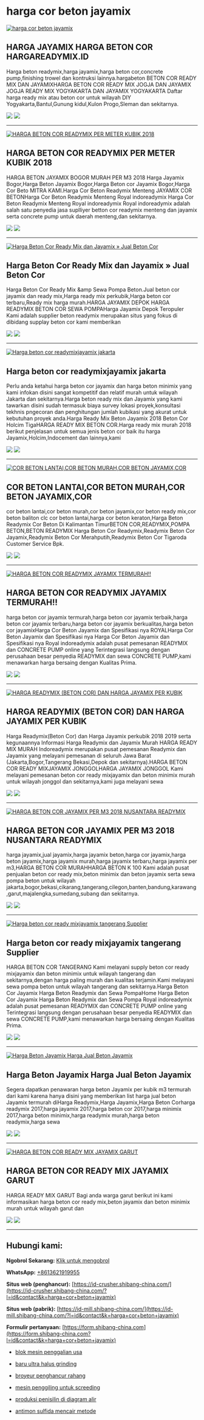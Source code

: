 # harga cor beton jayamix

<a href="https://swt.shibang-china.com/?l=id&img&k=harga+cor+beton+jayamix" target="_blank">![harga cor beton jayamix](http://static.shibang-china.com/all-800x300/127.jpg)</a>

## HARGA JAYAMIX HARGA BETON COR HARGAREADYMIX.ID
Harga beton readymix,harga jayamix,harga beton cor,concrete pump,finishing trowel dan kontruksi lainnya.hargabeton BETON COR READY MIX DAN JAYAMIXHARGA BETON COR READY MIX JOGJA DAN JAYAMIX JOGJA READY MIX YOGYAKARTA DAN JAYAMIX YOGYAKARTA Daftar harga ready mix atau beton cor untuk wilayah DIY Yogyakarta,Bantul,Gunung kidul,Kulon Progo,Sleman dan sekitarnya.


<a href="https://whatsapp.shibangsoft.com/WhatsApp.php" target="_blank" title="WhatsApp">![](http://static.shibang-china.com/icon/whatsapp.png)</a> <a href="https://swt.shibang-china.com/?l=id&icon&k=harga+cor+beton+jayamix" target="_blank">![](http://static.shibang-china.com/icon/chat-id.png)</a>

---

<a href="https://swt.shibang-china.com/?l=id&img&k=harga+cor+beton+jayamix" target="_blank">![HARGA BETON COR READYMIX PER METER KUBIK 2018](http://static.shibang-china.com/all-800x300/494.jpg)</a>

## HARGA BETON COR READYMIX PER METER KUBIK 2018
HARGA BETON JAYAMIX BOGOR MURAH PER M3 2018 Harga Jayamix Bogor,Harga Beton Jayamix Bogor,Harga Beton cor Jayamix Bogor,Harga Cor Beto MITRA KAMI.Harga Cor Beton Readymix Menteng JAYAMIX COR BETONHarga Cor Beton Readymix Menteng Royal indoreadymix Harga Cor Beton Readymix Menteng Royal indoreadymix Royal indoreadymix adalah salah satu penyedia jasa suplliyer betton cor readymix menteng dan jayamix serta concrete pump untuk daerah menteng,dan sekitarnya.


<a href="https://whatsapp.shibangsoft.com/WhatsApp.php" target="_blank" title="WhatsApp">![](http://static.shibang-china.com/icon/whatsapp.png)</a> <a href="https://swt.shibang-china.com/?l=id&icon&k=harga+cor+beton+jayamix" target="_blank">![](http://static.shibang-china.com/icon/chat-id.png)</a>

---

<a href="https://swt.shibang-china.com/?l=id&img&k=harga+cor+beton+jayamix" target="_blank">![Harga Beton Cor Ready Mix dan Jayamix » Jual Beton Cor](http://static.shibang-china.com/all-800x300/1038.jpg)</a>

## Harga Beton Cor Ready Mix dan Jayamix » Jual Beton Cor
Harga Beton Cor Ready Mix &amp Sewa Pompa Beton.Jual beton cor jayamix dan ready mix,Harga ready mix perkubik,Harga beton cor terbaru,Ready mix harga murah.HARGA JAYAMIX DEPOK HARGA READYMIX BETON COR SEWA POMPAHarga Jayamix Depok Teropuler Kami adalah supplier beton readymix merupakan situs yang fokus di dibidang supplay beton cor kami memberikan


<a href="https://whatsapp.shibangsoft.com/WhatsApp.php" target="_blank" title="WhatsApp">![](http://static.shibang-china.com/icon/whatsapp.png)</a> <a href="https://swt.shibang-china.com/?l=id&icon&k=harga+cor+beton+jayamix" target="_blank">![](http://static.shibang-china.com/icon/chat-id.png)</a>

---

<a href="https://swt.shibang-china.com/?l=id&img&k=harga+cor+beton+jayamix" target="_blank">![Harga beton cor readymixjayamix jakarta](http://static.shibang-china.com/all-800x300/825.jpg)</a>

## Harga beton cor readymixjayamix jakarta
Perlu anda ketahui harga beton cor jayamix dan harga beton minimix yang kami infokan disini sangat kompetitif dan relatif murah untuk wilayah Jakarta dan sekitarnya.Harga beton ready mix dan Jayamix yang kami tawarkan disini sudah termasuk biaya survey lokasi proyek,konsultasi tekhnis pngecoran dan penghitungan jumlah kubikasi yang akurat untuk kebutuhan proyek anda.Harga Ready Mix Beton Jayamix 2018 Beton Cor Holcim TigaHARGA READY MIX BETON COR.Harga ready mix murah 2018 berikut penjelasan untuk semua jenis beton cor baik itu harga Jayamix,Holcim,Indocement dan lainnya,kami


<a href="https://whatsapp.shibangsoft.com/WhatsApp.php" target="_blank" title="WhatsApp">![](http://static.shibang-china.com/icon/whatsapp.png)</a> <a href="https://swt.shibang-china.com/?l=id&icon&k=harga+cor+beton+jayamix" target="_blank">![](http://static.shibang-china.com/icon/chat-id.png)</a>

---

<a href="https://swt.shibang-china.com/?l=id&img&k=harga+cor+beton+jayamix" target="_blank">![COR BETON LANTAI,COR BETON MURAH,COR BETON JAYAMIX,COR](http://static.shibang-china.com/all-800x300/824.jpg)</a>

## COR BETON LANTAI,COR BETON MURAH,COR BETON JAYAMIX,COR
cor beton lantai,cor beton murah,cor beton jayamix,cor beton ready mix,cor beton baliton clc cor beton lantai,harga cor beton keraton,Harga Beton Readymix Cor Beton Di Kalimantan TimurBETON COR,READYMIX,POMPA BETON,BETON READYMIX Harga Beton Cor Readymix,Readymix Beton Cor Jayamix,Readymix Beton Cor Merahputih,Readymix Beton Cor Tigaroda Customer Service Bpk.


<a href="https://whatsapp.shibangsoft.com/WhatsApp.php" target="_blank" title="WhatsApp">![](http://static.shibang-china.com/icon/whatsapp.png)</a> <a href="https://swt.shibang-china.com/?l=id&icon&k=harga+cor+beton+jayamix" target="_blank">![](http://static.shibang-china.com/icon/chat-id.png)</a>

---

<a href="https://swt.shibang-china.com/?l=id&img&k=harga+cor+beton+jayamix" target="_blank">![HARGA BETON COR READYMIX JAYAMIX TERMURAH!!](http://static.shibang-china.com/all-800x300/188.jpg)</a>

## HARGA BETON COR READYMIX JAYAMIX TERMURAH!!
harga beton cor jayamix termurah,harga beton cor jayamix terbaik,harga beton cor jayamix terbaru,harga beton cor jayamix berkualitas,harga beton cor jayamixHarga Cor Beton Jayamix dan Spesifikasi nya ROYALHarga Cor Beton Jayamix dan Spesifikasi nya Harga Cor Beton Jayamix dan Spesifikasi nya Royal indoreadymix adalah pusat pemesanan READYMIX dan CONCRETE PUMP online yang Terintegrasi langsung dengan perusahaan besar penyedia READYMIX dan sewa CONCRETE PUMP,kami menawarkan harga bersaing dengan Kualitas Prima.


<a href="https://whatsapp.shibangsoft.com/WhatsApp.php" target="_blank" title="WhatsApp">![](http://static.shibang-china.com/icon/whatsapp.png)</a> <a href="https://swt.shibang-china.com/?l=id&icon&k=harga+cor+beton+jayamix" target="_blank">![](http://static.shibang-china.com/icon/chat-id.png)</a>

---

<a href="https://swt.shibang-china.com/?l=id&img&k=harga+cor+beton+jayamix" target="_blank">![HARGA READYMIX (BETON COR) DAN HARGA JAYAMIX PER KUBIK](http://static.shibang-china.com/all-800x300/1429.jpg)</a>

## HARGA READYMIX (BETON COR) DAN HARGA JAYAMIX PER KUBIK
Harga Readymix(Beton Cor) dan Harga Jayamix perkubik 2018 2019 serta kegunaannya Informasi Harga Readymix dan Jayamix Murah HARGA READY MIX MURAH Indoreadymix merupakan pusat pemesanan Readymix dan Jayamix yang melayani pemesanan di seluruh Jawa Barat (Jakarta,Bogor,Tangerang Bekasi,Depok dan sekitarnya).HARGA BETON COR READY MIXJAYAMIX JONGGOLHARGA JAYAMIX JONGGOL Kami melayani pemesanan beton cor ready mixjayamix dan beton minimix murah untuk wilayah jonggol dan sekitarnya,kami juga melayani sewa


<a href="https://whatsapp.shibangsoft.com/WhatsApp.php" target="_blank" title="WhatsApp">![](http://static.shibang-china.com/icon/whatsapp.png)</a> <a href="https://swt.shibang-china.com/?l=id&icon&k=harga+cor+beton+jayamix" target="_blank">![](http://static.shibang-china.com/icon/chat-id.png)</a>

---

<a href="https://swt.shibang-china.com/?l=id&img&k=harga+cor+beton+jayamix" target="_blank">![HARGA BETON COR JAYAMIX PER M3 2018 NUSANTARA READYMIX](http://static.shibang-china.com/all-800x300/879.jpg)</a>

## HARGA BETON COR JAYAMIX PER M3 2018 NUSANTARA READYMIX
harga jayamix,jual jayamix,harga jayamix beton,harga cor jayamix,harga beton jayamix,harga jayamix murah,harga jayamix terbaru,harga jayamix per m3,HARGA BETON COR MURAHHARGA BETON K 100 Kami adalah pusat penjualan beton cor ready mix,beton minimix dan beton jayamix serta sewa pompa beton untuk wilayah jakarta,bogor,bekasi,cikarang,tangerang,cilegon,banten,bandung,karawang,garut,majalengka,sumedang,subang dan sekitarnya.


<a href="https://whatsapp.shibangsoft.com/WhatsApp.php" target="_blank" title="WhatsApp">![](http://static.shibang-china.com/icon/whatsapp.png)</a> <a href="https://swt.shibang-china.com/?l=id&icon&k=harga+cor+beton+jayamix" target="_blank">![](http://static.shibang-china.com/icon/chat-id.png)</a>

---

<a href="https://swt.shibang-china.com/?l=id&img&k=harga+cor+beton+jayamix" target="_blank">![Harga beton cor ready mixjayamix tangerang Supplier](http://static.shibang-china.com/all-800x300/666.jpg)</a>

## Harga beton cor ready mixjayamix tangerang Supplier
HARGA BETON COR TANGERANG Kami melayani supply beton cor ready mixjayamix dan beton minimix untuk wilayah tangerang dan sekitarnya,dengan harga paling murah dan kualitas terjamin.Kami melayani sewa pompa beton untuk wilayah tangerang dan sekitarnya.Harga Beton Cor Jayamix Harga Beton Readymix dan Sewa PompaHome Harga Beton Cor Jayamix Harga Beton Readymix dan Sewa Pompa Royal indoreadymix adalah pusat pemesanan READYMIX dan CONCRETE PUMP online yang Terintegrasi langsung dengan perusahaan besar penyedia READYMIX dan sewa CONCRETE PUMP,kami menawarkan harga bersaing dengan Kualitas Prima.


<a href="https://whatsapp.shibangsoft.com/WhatsApp.php" target="_blank" title="WhatsApp">![](http://static.shibang-china.com/icon/whatsapp.png)</a> <a href="https://swt.shibang-china.com/?l=id&icon&k=harga+cor+beton+jayamix" target="_blank">![](http://static.shibang-china.com/icon/chat-id.png)</a>

---

<a href="https://swt.shibang-china.com/?l=id&img&k=harga+cor+beton+jayamix" target="_blank">![Harga Beton Jayamix Harga Jual Beton Jayamix](http://static.shibang-china.com/all-800x300/210.jpg)</a>

## Harga Beton Jayamix Harga Jual Beton Jayamix
Segera dapatkan penawaran harga beton Jayamix per kubik m3 termurah dari kami karena hanya disini yang memberikan list harga jual beton Jayamix termurah diHarga Readymix,Harga Jayamix,Harga Beton Corharga readymix 2017,harga jayamix 2017,harga beton cor 2017,harga minimix 2017,harga beton minimix,harga readymix murah,harga beton readymix,harga sewa


<a href="https://whatsapp.shibangsoft.com/WhatsApp.php" target="_blank" title="WhatsApp">![](http://static.shibang-china.com/icon/whatsapp.png)</a> <a href="https://swt.shibang-china.com/?l=id&icon&k=harga+cor+beton+jayamix" target="_blank">![](http://static.shibang-china.com/icon/chat-id.png)</a>

---

<a href="https://swt.shibang-china.com/?l=id&img&k=harga+cor+beton+jayamix" target="_blank">![HARGA BETON COR READY MIX JAYAMIX GARUT](http://static.shibang-china.com/all-800x300/113.jpg)</a>

## HARGA BETON COR READY MIX JAYAMIX GARUT
HARGA READY MIX GARUT Bagi anda warga garut berikut ini kami informasikan harga beton cor ready mix,beton jayamix dan beton minimix murah untuk wilayah garut dan

<a href="https://whatsapp.shibangsoft.com/WhatsApp.php" target="_blank" title="WhatsApp">![](http://static.shibang-china.com/icon/whatsapp.png)</a> <a href="https://swt.shibang-china.com/?l=id&icon&k=harga+cor+beton+jayamix" target="_blank">![](http://static.shibang-china.com/icon/chat-id.png)</a>

---
## Hubungi kami:

**Ngobrol Sekarang:** [Klik untuk mengobrol](https://swt.shibang-china.com?l=id&contact&k=harga+cor+beton+jayamix)

**WhatsApp:**  [+8613621919955](https://whatsapp.shibangsoft.com/WhatsApp.php)

**Situs web (penghancur):** [https://id-crusher.shibang-china.com/](https://id-crusher.shibang-china.com/?l=id&contact&k=harga+cor+beton+jayamix)

**Situs web (pabrik):** [https://id-mill.shibang-china.com/](https://id-mill.shibang-china.com/?l=id&contact&k=harga+cor+beton+jayamix)

**Formulir pertanyaan:** [https://form.shibang-china.com](https://form.shibang-china.com?l=id&contact&k=harga+cor+beton+jayamix)

* [blok mesin penggalian usa](../35/blok%20mesin%20penggalian%20usa.md)

* [baru ultra halus grinding](../36/baru%20ultra%20halus%20grinding.md)

* [broyeur penghancur rahang](../33/broyeur%20penghancur%20rahang.md)

* [mesin penggiling untuk screeding](../32/mesin%20penggiling%20untuk%20screeding.md)

* [produksi penisilin di diagram alir](../34/produksi%20penisilin%20di%20diagram%20alir.md)

* [antimon sulfida mencair metode](../37/antimon%20sulfida%20mencair%20metode.md)